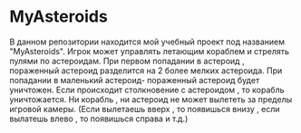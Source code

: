 # MyAsteroids
В данном репозитории находится мой учебный проект под названием "MyAsteroids". Игрок может управлять летающим кораблем и стрелять пулями по астероидам.
При первом попадании в астероид , пораженный астероид разделится на 2 более мелких астероида. При попадании в маленький астероид- пораженный астероид будет уничтожен. 
Если происходит столкновение с астероидом , то корабль уничтожается.
Ни корабль , ни астероид не может вылететь за пределы игровой камеры. (Если вылетаешь вверх , то появишься внизу , если вылатешь влево , то появишься справа и т.д.)
